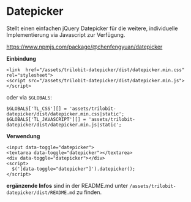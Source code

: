 # Datepicker

Stellt einen einfachen jQuery Datepicker für die weitere, individuelle Implementierung via Javascript zur Verfügung.

https://www.npmjs.com/package/@chenfengyuan/datepicker


**Einbindung**
```
<link  href="/assets/trilobit-datepicker/dist/datepicker.min.css" rel="stylesheet">
<script src="/assets/trilobit-datepicker/dist/datepicker.min.js"></script>
```
oder via `$GLOBALS`:
```
$GLOBALS['TL_CSS'][] = 'assets/trilobit-datepicker/dist/datepicker.min.css|static';
$GLOBALS['TL_JAVASCRIPT'][] = 'assets/trilobit-datepicker/dist/datepicker.min.js|static';
```

**Verwendung**
```
<input data-toggle="datepicker">
<textarea data-toggle="datepicker"></textarea>
<div data-toggle="datepicker"></div>
<script>
  $('[data-toggle="datepicker"]').datepicker();
</script>
```

**ergänzende Infos**
sind in der README.md unter `/assets/trilobit-datepicker/dist/README.md` zu finden.